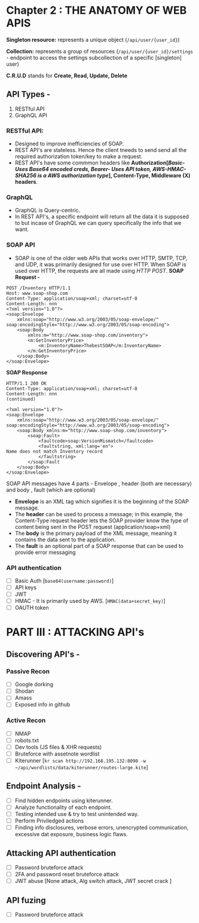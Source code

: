 # Chapter 2 : THE ANATOMY OF WEB APIS

**Singleton resource:**  represents a unique object (`/api/user/{user_id}`)

**Collection:** represents a group of resources (`/api/user/{user_id}/settings` - endpoint to access the settings subcollection of a specific [singleton] user)

**C.R.U.D** stands for **Create, Read, Update, Delete**

## API Types -

1. RESTful API
2. GraphQL API

### RESTful API:

- Designed to improve inefficiencies of SOAP.
- REST API's are stateless. Hence the client tneeds to send send all the required authorization token/key to make a request.
- REST API's have some commmon headers like **Authorization[_Basic- Uses Base64 encoded creds, Bearer- Uses API token, AWS-HMAC-SHA256 is a AWS authorization type_], Content-Type, Middleware (X) headers**.

### GraphQL

- GraphQL is Query-centric.
- In REST API's, a specific endpoint will return all the data it is supposed to but incase of GraphQL we can query specifically the info that we want.

### SOAP API

- SOAP is one of the older web APIs that works over HTTP, SMTP, TCP, and UDP, it was primarily designed for use over HTTP. When SOAP is used over HTTP, the requests are all made using _HTTP POST_.
**SOAP Request -**
```http
POST /Inventory HTTP/1.1
Host: www.soap-shop.com
Content-Type: application/soap+xml; charset=utf-8
Content-Length: nnn
<?xml version="1.0"?>
<soap:Envelope
	xmlns:soap="http://www.w3.org/2003/05/soap-envelope/"
soap:encodingStyle="http://www.w3.org/2003/05/soap-encoding">
	<soap:Body
		xmlns:m="http://www.soap-shop.com/inventory">
		<m:GetInventoryPrice>
			<m:InventoryName>ThebestSOAP</m:InventoryName>
		</m:GetInventoryPrice>
	</soap:Body>
</soap:Envelope>
```

**SOAP Response**
```http
HTTP/1.1 200 OK
Content-Type: application/soap+xml; charset=utf-8
Content-Length: nnn
(continued)

<?xml version="1.0"?>
<soap:Envelope
	xmlns:soap="http://www.w3.org/2003/05/soap-envelope/"
soap:encodingStyle="http://www.w3.org/2003/05/soap-encoding">
	<soap:Body xmlns:m="http://www.soap-shop.com/inventory">
		<soap:Fault>
			<faultcode>soap:VersionMismatch</faultcode>
			<faultstring, xml:lang='en">
Name does not match Inventory record
			</faultstring>
		</soap:Fault
	</soap:Body>
</soap:Envelope>
```
SOAP API messages have 4 parts - Envelope , header (both are necessary) and body , fault (which are optional)

- **Envelope** is an XML tag which signifies it is the beginning of the SOAP message.
- The **header** can be used to process a message; in this example, the Content-Type request header lets the SOAP provider know the type of content being sent in the POST request (application/soap+xml)
- The **body** is the primary payload of the XML message, meaning it contains the data sent to the application.
- The **fault** is an optional part of a SOAP response that can be used to provide error messaging

### API authentication

- [ ] Basic Auth [`base64(username:password)`]
- [ ] API keys
- [ ] JWT
- [ ] HMAC - It is primarily used by AWS. [`HMAC(data+secret_key)`]
- [ ] OAUTH token

# PART III : ATTACKING API's

## Discovering API's -

### Passive Recon

- [ ] Google dorking
- [ ] Shodan
- [ ] Amass
- [ ] Exposed info in github

### Active Recon

- [ ] NMAP
- [ ] robots.txt
- [ ] Dev tools (JS files & XHR requests)
- [ ] Bruteforce with assetnote wordlist
- [ ] Kiterunner [`kr scan http://192.168.195.132:8090 -w ~/api/wordlists/data/kiterunner/routes-large.kite`]

## Endpoint Analysis -

- [ ] Find hidden endpoints using kiterunner.
- [ ] Analyze functionality of each endpoint.
- [ ] Testing intended use & try to test unintended way.
- [ ] Perform Priviledged actions
- [ ] Finding info disclosures, verbose errors, unencrypted communication, excessive dat exposure, business logic flaws.

## Attacking API authentication

- [ ] Password bruteforce attack
- [ ] 2FA and password reset bruteforce attack
- [ ] JWT abuse [None attack, Alg switch attack, JWT secret crack ]

## API fuzing

- [ ] Password bruteforce attack
